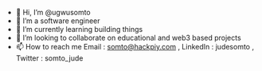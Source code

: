 - 👋 Hi, I’m @ugwusomto
- 👀 I’m a software engineer
- 🌱 I’m currently learning building things
- 💞️ I’m looking to collaborate on educational and web3 based projects
- 📫 How to reach me Email : somto@hackpiy.com , LinkedIn : judesomto , Twitter : somto_jude


